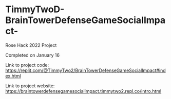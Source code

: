 # TimmyTwoD-BrainTowerDefenseGameSocialImpact-
Rose Hack 2022 Project

Completed on January 16

Link to project code: https://replit.com/@TimmyTwo2/BrainTowerDefenseGameSocialImpact#index.html

Link to project website: https://braintowerdefensegamesocialimpact.timmytwo2.repl.co/intro.html

